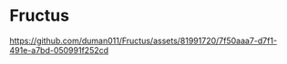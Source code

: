 # Fructus



https://github.com/duman011/Fructus/assets/81991720/7f50aaa7-d7f1-491e-a7bd-050991f252cd

